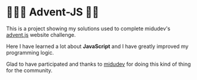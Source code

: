 # 🎅🏼🎄 Advent-JS 🎄🎅

This is a project showing my solutions used to complete midudev's [advent.js](https://adventjs.dev/es) website challenge.

Here I have learned a lot about **JavaScript** and I have greatly improved my programming logic.

Glad to have participated and thanks to [midudev](https://github.com/midudev) for doing this kind of thing for the community.
